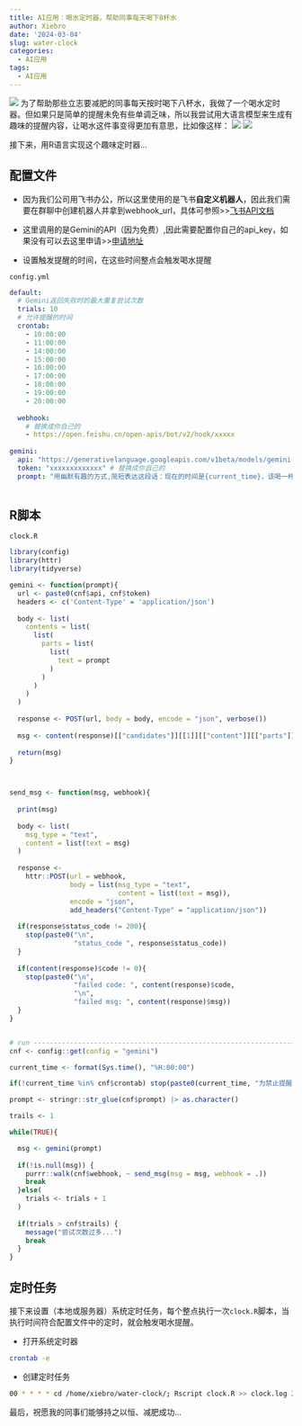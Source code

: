 ```yaml
---
title: AI应用：喝水定时器，帮助同事每天喝下8杯水
author: Xiebro
date: '2024-03-04'
slug: water-clock
categories:
  - AI应用
tags:
  - AI应用
---
```


![](images/chat.png)
为了帮助那些立志要减肥的同事每天按时喝下八杯水，我做了一个喝水定时器。但如果只是简单的提醒未免有些单调乏味，所以我尝试用大语言模型来生成有趣味的提醒内容，让喝水这件事变得更加有意思，比如像这样：
![](images/1.png)
![](images/2.png)


接下来，用R语言实现这个趣味定时器...
## 配置文件

- 因为我们公司用飞书办公，所以这里使用的是飞书**自定义机器人**，因此我们需要在群聊中创建机器人并拿到webhook_url，具体可参照>>[飞书API文档](https://open.feishu.cn/document/client-docs/bot-v3/add-custom-bot)

- 这里调用的是Gemini的API（因为免费）,因此需要配置你自己的api_key，如果没有可以去这里申请>>[申请地址](https://aistudio.google.com/app/apikey)

- 设置触发提醒的时间，在这些时间整点会触发喝水提醒  

  
`config.yml`
```yaml
default:
  # Gemini返回失败时的最大重复尝试次数
  trials: 10
  # 允许提醒的时间
  crontab:
    - 10:00:00
    - 11:00:00
    - 14:00:00
    - 15:00:00
    - 16:00:00
    - 17:00:00
    - 18:00:00
    - 19:00:00
    - 20:00:00
    
  webhook: 
    # 替换成你自己的
    - https://open.feishu.cn/open-apis/bot/v2/hook/xxxxx 
    
gemini:
  api: "https://generativelanguage.googleapis.com/v1beta/models/gemini-pro:generateContent?key="
  token: "xxxxxxxxxxxxx" # 替换成你自己的
  prompt: "用幽默有趣的方式,简短表达这段话：现在的时间是{current_time}，该喝一杯水了"
  
```

## R脚本
`clock.R`
```r
library(config)
library(httr)
library(tidyverse)

gemini <- function(prompt){
  url <- paste0(cnf$api, cnf$token)
  headers <- c('Content-Type' = 'application/json')
  
  body <- list(
    contents = list(
      list(
        parts = list(
          list(
            text = prompt
          )
        )
      )
    )
  )
  
  response <- POST(url, body = body, encode = "json", verbose())
  
  msg <- content(response)[["candidates"]][[1]][["content"]][["parts"]][[1]][["text"]]
  
  return(msg)
}



send_msg <- function(msg, webhook){
  
  print(msg)
  
  body <- list(
    msg_type = "text",
    content = list(text = msg)
  )
  
  response <-
    httr::POST(url = webhook,
               body = list(msg_type = "text",
                           content = list(text = msg)),
               encode = "json",
               add_headers("Content-Type" = "application/json"))
  
  if(response$status_code != 200){
    stop(paste0("\n",
                "status_code ", response$status_code))
  }
  
  if(content(response)$code != 0){
    stop(paste0("\n",
                "failed code: ", content(response)$code,
                "\n",
                "failed msg: ", content(response)$msg))
  }
}


# run --------------------------------------------------------------------------
cnf <- config::get(config = "gemini")

current_time <- format(Sys.time(), "%H:00:00")

if(!current_time %in% cnf$crontab) stop(paste0(current_time, "为禁止提醒时段..."))

prompt <- stringr::str_glue(cnf$prompt) |> as.character()

trails <- 1

while(TRUE){

  msg <- gemini(prompt)
  
  if(!is.null(msg)) {
    purrr::walk(cnf$webhook, ~ send_msg(msg = msg, webhook = .))
    break
  }else(
    trials <- trials + 1
  )
 
  if(trials > cnf$trails) {
    message("尝试次数过多...")
    break
  }
}
```

## 定时任务

接下来设置（本地或服务器）系统定时任务，每个整点执行一次`clock.R`脚本，当执行时间符合配置文件中的定时，就会触发喝水提醒。

- 打开系统定时器
```bash
crontab -e 
```
- 创建定时任务
```bash
00 * * * * cd /home/xiebro/water-clock/; Rscript clock.R >> clock.log 2>&1
```

最后，祝愿我的同事们能够持之以恒、减肥成功...

